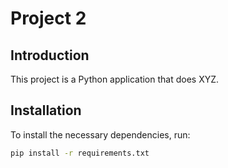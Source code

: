 # Project 2

## Introduction

This project is a Python application that does XYZ.

## Installation

To install the necessary dependencies, run:

```bash
pip install -r requirements.txt
```
